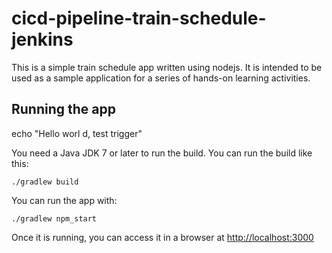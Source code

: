# cicd-pipeline-train-schedule-jenkins

This is a simple train schedule app written using nodejs. It is intended to be used as a sample application for a series of hands-on learning activities.

## Running the app

echo "Hello worl   d, test trigger"

You need a Java JDK 7 or later to run the build. You can run the build like this:

    ./gradlew build

You can run the app with:

    ./gradlew npm_start

Once it is running, you can access it in a browser at [http://localhost:3000](http://localhost:3000)
